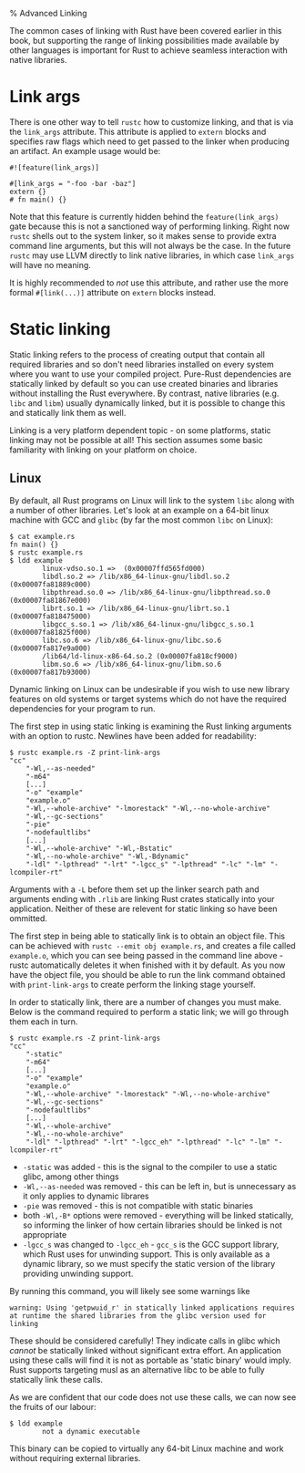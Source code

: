 % Advanced Linking

The common cases of linking with Rust have been covered earlier in this book,
but supporting the range of linking possibilities made available by other
languages is important for Rust to achieve seamless interaction with native
libraries.

# Link args

There is one other way to tell `rustc` how to customize linking, and that is via
the `link_args` attribute. This attribute is applied to `extern` blocks and
specifies raw flags which need to get passed to the linker when producing an
artifact. An example usage would be:

``` no_run
#![feature(link_args)]

#[link_args = "-foo -bar -baz"]
extern {}
# fn main() {}
```

Note that this feature is currently hidden behind the `feature(link_args)` gate
because this is not a sanctioned way of performing linking. Right now `rustc`
shells out to the system linker, so it makes sense to provide extra command line
arguments, but this will not always be the case. In the future `rustc` may use
LLVM directly to link native libraries, in which case `link_args` will have no
meaning.

It is highly recommended to *not* use this attribute, and rather use the more
formal `#[link(...)]` attribute on `extern` blocks instead.

# Static linking

Static linking refers to the process of creating output that contain all
required libraries and so don't need libraries installed on every system where
you want to use your compiled project. Pure-Rust dependencies are statically
linked by default so you can use created binaries and libraries without
installing the Rust everywhere. By contrast, native libraries
(e.g. `libc` and `libm`) usually dynamically linked, but it is possible to
change this and statically link them as well.

Linking is a very platform dependent topic - on some platforms, static linking
may not be possible at all! This section assumes some basic familiarity with
linking on your platform on choice.

## Linux

By default, all Rust programs on Linux will link to the system `libc` along with
a number of other libraries. Let's look at an example on a 64-bit linux machine
with GCC and `glibc` (by far the most common `libc` on Linux):

``` text
$ cat example.rs
fn main() {}
$ rustc example.rs
$ ldd example
        linux-vdso.so.1 =>  (0x00007ffd565fd000)
        libdl.so.2 => /lib/x86_64-linux-gnu/libdl.so.2 (0x00007fa81889c000)
        libpthread.so.0 => /lib/x86_64-linux-gnu/libpthread.so.0 (0x00007fa81867e000)
        librt.so.1 => /lib/x86_64-linux-gnu/librt.so.1 (0x00007fa818475000)
        libgcc_s.so.1 => /lib/x86_64-linux-gnu/libgcc_s.so.1 (0x00007fa81825f000)
        libc.so.6 => /lib/x86_64-linux-gnu/libc.so.6 (0x00007fa817e9a000)
        /lib64/ld-linux-x86-64.so.2 (0x00007fa818cf9000)
        libm.so.6 => /lib/x86_64-linux-gnu/libm.so.6 (0x00007fa817b93000)
```

Dynamic linking on Linux can be undesirable if you wish to use new library
features on old systems or target systems which do not have the required
dependencies for your program to run.

The first step in using static linking is examining the Rust linking arguments
with an option to rustc. Newlines have been added for readability:

``` text
$ rustc example.rs -Z print-link-args
"cc"
    "-Wl,--as-needed"
    "-m64"
    [...]
    "-o" "example"
    "example.o"
    "-Wl,--whole-archive" "-lmorestack" "-Wl,--no-whole-archive"
    "-Wl,--gc-sections"
    "-pie"
    "-nodefaultlibs"
    [...]
    "-Wl,--whole-archive" "-Wl,-Bstatic"
    "-Wl,--no-whole-archive" "-Wl,-Bdynamic"
    "-ldl" "-lpthread" "-lrt" "-lgcc_s" "-lpthread" "-lc" "-lm" "-lcompiler-rt"
```

Arguments with a `-L` before them set up the linker search path and arguments
ending with `.rlib` are linking Rust crates statically into your application.
Neither of these are relevent for static linking so have been ommitted.

The first step in being able to statically link is to obtain an object file.
This can be achieved with `rustc --emit obj example.rs`, and creates a file
called `example.o`, which you can see being passed in the command line above -
rustc automatically deletes it when finished with it by default. As you now have
the object file, you should be able to run the link command obtained with
`print-link-args` to create perform the linking stage yourself.

In order to statically link, there are a number of changes you must make. Below
is the command required to perform a static link; we will go through them each
in turn.

``` text
$ rustc example.rs -Z print-link-args
"cc"
    "-static"
    "-m64"
    [...]
    "-o" "example"
    "example.o"
    "-Wl,--whole-archive" "-lmorestack" "-Wl,--no-whole-archive"
    "-Wl,--gc-sections"
    "-nodefaultlibs"
    [...]
    "-Wl,--whole-archive"
    "-Wl,--no-whole-archive"
    "-ldl" "-lpthread" "-lrt" "-lgcc_eh" "-lpthread" "-lc" "-lm" "-lcompiler-rt"
```

 - `-static` was added - this is the signal to the compiler to use a static
   glibc, among other things
 - `-Wl,--as-needed` was removed - this can be left in, but is unnecessary
   as it only applies to dynamic librares
 - `-pie` was removed - this is not compatible with static binaries
 - both `-Wl,-B*` options were removed - everything will be linked statically,
   so informing the linker of how certain libraries should be linked is not
   appropriate
 - `-lgcc_s` was changed to `-lgcc_eh` - `gcc_s` is the GCC support library,
   which Rust uses for unwinding support. This is only available as a dynamic
   library, so we must specify the static version of the library providing
   unwinding support.

By running this command, you will likely see some warnings like

``` text
warning: Using 'getpwuid_r' in statically linked applications requires at runtime the shared libraries from the glibc version used for linking
```

These should be considered carefully! They indicate calls in glibc which
*cannot* be statically linked without significant extra effort. An application
using these calls will find it is not as portable as 'static binary' would imply.
Rust supports targeting musl as an alternative libc to be able to fully
statically link these calls.

As we are confident that our code does not use these calls, we can now see the
fruits of our labour:

```
$ ldd example
        not a dynamic executable
```

This binary can be copied to virtually any 64-bit Linux machine and work
without requiring external libraries.
